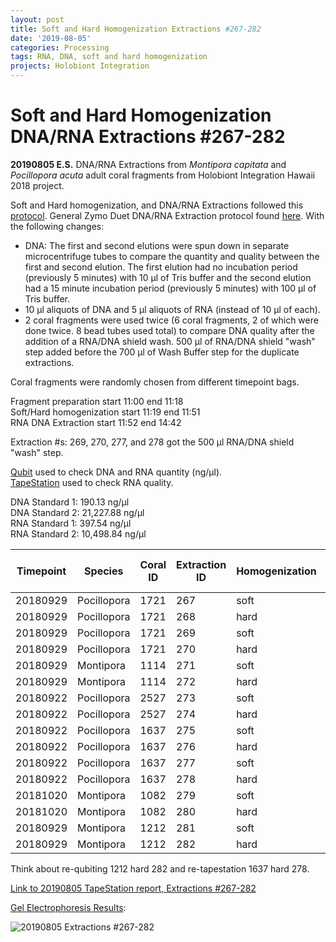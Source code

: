 ```yaml
---
layout: post
title: Soft and Hard Homogenization Extractions #267-282
date: '2019-08-05'
categories: Processing
tags: RNA, DNA, soft and hard homogenization
projects: Holobiont Integration
---
```


# Soft and Hard Homogenization DNA/RNA Extractions #267-282

**20190805 E.S.**
DNA/RNA Extractions from *Montipora capitata* and *Pocillopora acuta* adult coral fragments from Holobiont Integration Hawaii 2018 project.  

Soft and Hard homogenization, and DNA/RNA Extractions followed this [protocol](https://github.com/emmastrand/EmmaStrand_Notebook/blob/master/_posts/2019-06-05-Soft-and-Hard-Homogenization-Protocol.md). General Zymo Duet DNA/RNA Extraction protocol found [here](https://github.com/emmastrand/EmmaStrand_Notebook/blob/master/_posts/2019-05-31-Zymo-Duet-RNA-DNA-Extraction-Protocol.md). With the following changes:  
- DNA: The first and second elutions were spun down in separate microcentrifuge tubes to compare the quantity and quality between the first and second elution. The first elution had no incubation period (previously 5 minutes) with 10 μl of Tris buffer and the second elution had a 15 minute incubation period (previously 5 minutes) with 100 μl of Tris buffer.  
- 10 μl aliquots of DNA and 5 μl aliquots of RNA (instead of 10 μl of each).  
- 2 coral fragments were used twice (6 coral fragments, 2 of which were done twice. 8 bead tubes used total) to compare DNA quality after the addition of a RNA/DNA shield wash. 500 μl of RNA/DNA shield "wash" step added before the 700 μl of Wash Buffer step for the duplicate extractions.   

Coral fragments were randomly chosen from different timepoint bags.

Fragment preparation start 11:00 end 11:18   
Soft/Hard homogenization start 11:19 end 11:51  
RNA DNA Extraction start 11:52 end 14:42

Extraction #s: 269, 270, 277, and 278 got the 500 μl RNA/DNA shield "wash" step.

[Qubit](https://github.com/emmastrand/EmmaStrand_Notebook/blob/master/_posts/2019-05-31-Qubit-Protocol.md) used to check DNA and RNA quantity (ng/μl).  
[TapeStation](https://github.com/emmastrand/EmmaStrand_Notebook/blob/master/_posts/2019-05-31-TapeStation-Protocol.md) used to check RNA quality.

DNA Standard 1: 190.13 ng/μl  
DNA Standard 2: 21,227.88  ng/μl  
RNA Standard 1: 397.54  ng/μl  
RNA Standard 2: 10,498.84  ng/μl

| Timepoint | Species     | Coral ID | Extraction ID | Homogenization | DNA Reading 1 | DNA Reading 2 | Average DNA ng/μl | RNA Reading 1 | RNA Reading 2 | Average RNA ng/μl | RIN |
|-----------|-------------|----------|---------------|----------------|---------------|---------------|-------------------|---------------|---------------|-------------------|-----|
| 20180929  | Pocillopora | 1721     | 267           | soft           | 34            | 33.8          | 33.9              | 80.4          | 79.4          | 79.9              | 7.6 |
| 20180929  | Pocillopora | 1721     | 268           | hard           | 19.4          | 19.3          | 19.35             | 54.8          | 54.8          | 54.8              | 7.6 |
| 20180929  | Pocillopora | 1721     | 269           | soft           | 41.4          | 41.4          | 41.4              | 123           | 123           | 123               | 8   |
| 20180929  | Pocillopora | 1721     | 270           | hard           | 24.6          | 24.6          | 24.6              | 86.2          | 85.8          | 86                | 8   |
| 20180929  | Montipora   | 1114     | 271           | soft           | 24.8          | 24.8          | 24.8              | 36            | 36            | 36                | 8.7 |
| 20180929  | Montipora   | 1114     | 272           | hard           | 10.1          | 10            | 10.05             | 23.6          | 23.6          | 23.6              | 6.4 |
| 20180922  | Pocillopora | 2527     | 273           | soft           | 68.2          | 67.8          | 68                | 125           | 125           | 125               | 7.7 |
| 20180922  | Pocillopora | 2527     | 274           | hard           | 61.2          | 61.2          | 61.2              | 87.2          | 87.2          | 87.2              | 8.2 |
| 20180922  | Pocillopora | 1637     | 275           | soft           | 86.6          | 86.6          | 86.6              | 106           | 106           | 106               | 7.9 |
| 20180922  | Pocillopora | 1637     | 276           | hard           | 49.6          | 49.6          | 49.6              | 69.4          | 69.4          | 69.4              | 7.7 |
| 20180922  | Pocillopora | 1637     | 277           | soft           | 38            | 37.8          | 37.9              | 82            | 82            | 82                | 8   |
| 20180922  | Pocillopora | 1637     | 278           | hard           | 19.7          | 19.6          | 19.65             | 63.8          | 64            | 63.9              | **  |
| 20181020  | Montipora   | 1082     | 279           | soft           | 12.9          | 12.8          | 12.85             | 14            | 14            | 14                | **  |
| 20181020  | Montipora   | 1082     | 280           | hard           | 9.18          | 9.1           | 9.14              | 12.2          | 12.2          | 12.2              | 8.2 |
| 20180929  | Montipora   | 1212     | 281           | soft           | 9.96          | 9.94          | 9.95              | 10.6          | 10.6          | 10.6              | 6.2 |
| 20180929  | Montipora   | 1212     | 282           | hard           | 7.58          | 7.52          | 7.55              | **            | **            | **                | 7.6 |

Think about re-qubiting 1212 hard 282 and re-tapestation 1637 hard 278.

[Link to 20190805 TapeStation report, Extractions #267-282]()

[Gel Electrophoresis Results](https://github.com/emmastrand/EmmaStrand_Notebook/blob/master/_posts/2019-07-16-Gel-Electrophoresis-Protocol.md):

![20190805 Extractions #267-282]()

